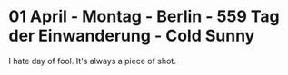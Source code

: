 # 01 April - Montag - Berlin - 559 Tag der Einwanderung - Cold Sunny

I hate day of fool. It's always a piece of shot.
